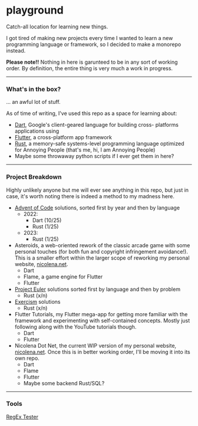 # playground
Catch-all location for learning new things. <br>

I got tired of making new projects every time I wanted to learn a new
programming language or framework, so I decided to make a monorepo
instead. <br>

**Please note!!** Nothing in here is garunteed to be in any sort of working 
order. By definition, the entire thing is very much a work in progress.

---

### What's in the box?  
... an awful lot of stuff. <br>

As of time of writing, I've used this repo as a space for learning about:
- [Dart](https://dart.dev), Google's client-geared language for building cross-
platforms applications using
- [Flutter](https://flutter.dev), a cross-platform app framework
- [Rust](https://rust-lang.org), a memory-safe systems-level programming 
language optimized for Annoying People (that's me, hi, I am Annoying People)
- Maybe some throwaway python scripts if I ever get them in here?

---

### Project Breakdown
Highly unlikely anyone but me will ever see anything in this repo, but just in 
case, it's worth noting there is indeed a method to my madness here. <br>
- [Advent of Code](https://adventofcode.com/) solutions, sorted first by year and then by language
    - 2022:
        - Dart (10/25)
        - Rust (1/25)
    - 2023: 
        - Rust (1/25)
- Asteroids, a web-oriented rework of the classic arcade game with some personal
touches (for both fun and copyright infringement avoidance!). This is a smaller
effort within the larger scope of reworking my personal website, [nicolena.net](nicolena.net).
    - Dart
    - Flame, a game engine for Flutter
    - Flutter
- [Project Euler](https://projecteuler.net) solutions sorted first by language and then by problem
    - Rust (x/n)
- [Exercism](https://exercism.org/) solutions
    - Rust (x/n)
- Flutter Tutorials, my Flutter mega-app for getting more familiar with the 
framework and experimenting with self-contained concepts. Mostly just following
along with the YouTube tutorials though.
    - Dart
    - Flutter
- Nicolena Dot Net, the current WIP version of my personal website, [nicolena.net](). 
Once this is in better working order, I'll be moving it into its own repo. 
    - Dart
    - Flame
    - Flutter
    - Maybe some backend Rust/SQL?

---

### Tools
[RegEx Tester](https://regex101.com/)  

